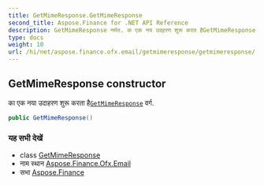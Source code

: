 ```yaml
---
title: GetMimeResponse.GetMimeResponse
second_title: Aspose.Finance for .NET API Reference
description: GetMimeResponse नर्मत. क एक नय उदहरण शुरू करत हैGetMimeResponse वर्ग.
type: docs
weight: 10
url: /hi/net/aspose.finance.ofx.email/getmimeresponse/getmimeresponse/
---
```

## GetMimeResponse constructor

का एक नया उदाहरण शुरू करता है[`GetMimeResponse`](../) वर्ग.

```csharp
public GetMimeResponse()
```

### यह सभी देखें

* class [GetMimeResponse](../)
* नाम स्थान [Aspose.Finance.Ofx.Email](../../getmimeresponse/)
* सभा [Aspose.Finance](../../../)


